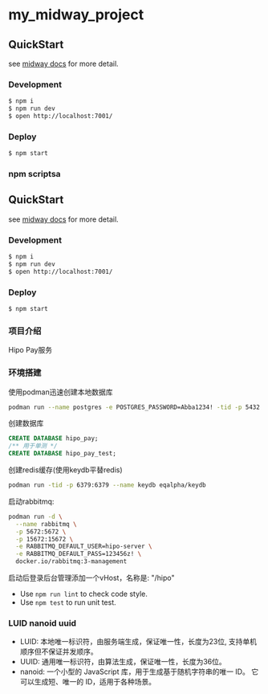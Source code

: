 # my_midway_project

## QuickStart

<!-- add docs here for user -->

see [midway docs][midway] for more detail.

### Development

```bash
$ npm i
$ npm run dev
$ open http://localhost:7001/
```

### Deploy

```bash
$ npm start
```

### npm scriptsa

## QuickStart

<!-- add docs here for user -->

see [midway docs][midway] for more detail.

### Development

```bash
$ npm i
$ npm run dev
$ open http://localhost:7001/
```

### Deploy

```bash
$ npm start
```


### 项目介绍
Hipo Pay服务



### 环境搭建
使用podman迅速创建本地数据库

```bash
podman run --name postgres -e POSTGRES_PASSWORD=Abba1234! -tid -p 5432:5432 postgres
```
创建数据库
```sql
CREATE DATABASE hipo_pay;
/** 用于单测 */
CREATE DATABASE hipo_pay_test;
```

创建redis缓存(使用keydb平替redis)
```bash
podman run -tid -p 6379:6379 --name keydb eqalpha/keydb
```

启动rabbitmq: 
```bash
podman run -d \
  --name rabbitmq \
  -p 5672:5672 \
  -p 15672:15672 \
  -e RABBITMQ_DEFAULT_USER=hipo-server \
  -e RABBITMQ_DEFAULT_PASS=123456z! \
  docker.io/rabbitmq:3-management
```
启动后登录后台管理添加一个vHost，名称是: "/hipo"

- Use `npm run lint` to check code style.
- Use `npm test` to run unit test.


[midway]: https://midwayjs.org


### LUID nanoid uuid

- LUID: 本地唯一标识符，由服务端生成，保证唯一性，长度为23位, 支持单机顺序但不保证并发顺序。
- UUID: 通用唯一标识符，由算法生成，保证唯一性，长度为36位。
- nanoid: 一个小型的 JavaScript 库，用于生成基于随机字符串的唯一 ID。 它可以生成短、唯一的 ID，适用于各种场景。